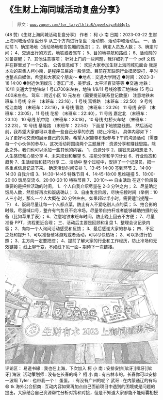 # 《生财上海同城活动复盘分享》

> 原文：[`www.yuque.com/for_lazy/thfiu8/cgwwlsiya6d44g1s`](https://www.yuque.com/for_lazy/thfiu8/cgwwlsiya6d44g1s)

<ne-h2 id="685d05ef" data-lake-id="685d05ef"><ne-heading-ext><ne-heading-anchor></ne-heading-anchor><ne-heading-fold></ne-heading-fold></ne-heading-ext><ne-heading-content><ne-text id="ub6ef8cae">(48 赞)《生财上海同城活动复盘分享》</ne-text></ne-heading-content></ne-h2> <ne-p id="u84f11ed9" data-lake-id="u84f11ed9"><ne-text id="u6584bd94">作者： 柯 小 南</ne-text></ne-p> <ne-p id="ubebeeb16" data-lake-id="ubebeeb16"><ne-text id="u17714f6d">日期：2023-03-22</ne-text></ne-p> <ne-p id="uc3b880fe" data-lake-id="uc3b880fe"><ne-text id="u2f745d90">生财上海同城活动复盘分享</ne-text></ne-p> <ne-p id="u7f486a01" data-lake-id="u7f486a01"><ne-text id="uac517827">从三个方向进行复盘：活动前、活动中和活动后。</ne-text></ne-p> <ne-p id="ufcec4de8" data-lake-id="ufcec4de8"><ne-text id="u2fb9bdb1">一、活动前</ne-text> <ne-text id="u57ab3eda">1、确定场地（活动场地和含包厢的饭店）；</ne-text> <ne-text id="ued868726">2、确定人员及人数；</ne-text> <ne-text id="u31a4b6f0">3、确定时间；</ne-text> <ne-text id="ucf6c7be5">4、交通出行的方式，地铁或者驾车；</ne-text> <ne-text id="u338a4125">5、目的地导航和路线；</ne-text> <ne-text id="u40a84d2d">6、活动前的准备提醒；</ne-text> <ne-text id="ufc7eb88b">7、其他注意事项；</ne-text></ne-p> <ne-p id="u44c6227e" data-lake-id="u44c6227e"><ne-text id="u4c6d3d1d">针对上门的一些问题，我详细列了一个 pdf 文档并在群里发了一个公告。</ne-text></ne-p> <ne-p id="u9315fb9d" data-lake-id="u9315fb9d"><ne-text id="u4983710c">公告信息如下：</ne-text></ne-p> <ne-p id="uccba1539" data-lake-id="uccba1539"><ne-text id="u73e748bb">欢迎⼤家参加⽣财上海同城⻅⾯会 我是本次的召集⼈柯⼩南，是程序员届的⼀股清流。⽬前在互联⽹⾏业摸爬滚打，平时也整点⾃媒体，希望和⼤家交个朋友～</ne-text></ne-p> <ne-uli><ne-uli-i>●</ne-uli-i><ne-uli-c class="ne-uli-content" id="u9f58d11d" data-lake-id="u9f58d11d"><ne-text id="uebfa91ff">地点：交通⼤学附近</ne-text></ne-uli-c></ne-uli> <ne-uli><ne-uli-i>●</ne-uli-i><ne-uli-c class="ne-uli-content" id="uaa6f118a" data-lake-id="uaa6f118a"><ne-text id="ud9e09eeb">时间：2023-3-18 14:00</ne-text></ne-uli-c></ne-uli> <ne-uli><ne-uli-i>●</ne-uli-i><ne-uli-c class="ne-uli-content" id="u4c9c8ba2" data-lake-id="u4c9c8ba2"><ne-text id="u29a67a0c">附近休闲娱乐：港汇⼴场、美罗城、太平洋百货等等</ne-text></ne-uli-c></ne-uli> <ne-uli><ne-uli-i>●</ne-uli-i><ne-uli-c class="ne-uli-content" id="u7c0a52ba" data-lake-id="u7c0a52ba"><ne-text id="u5d8c4ec6">交通</ne-text> <ne-text id="u31989485">地铁：10/11 交通⼤学地铁站 1 号⼝700⽶左右，地铁 1/9/11 号线徐家汇地铁站 15 号⼝400⽶左右。</ne-text> <ne-text id="uc03a17da">驾⻋：附近⼩区 10 元左右（需要提前联系登记数量）</ne-text></ne-uli-c></ne-uli> <ne-p id="uad0c40ec" data-lake-id="uad0c40ec"><ne-text id="u386db7ae">注意地铁末班⻋</ne-text> <ne-text id="u685089a1">1 号线 ⾟庄 （末班⻋：23:16），1 号线 富锦路 （末班⻋：22:50）</ne-text> <ne-text id="ua530b752">9 号线 松江南站 （末班⻋：23:19），9 号线 曹路 （末班⻋：23:26）</ne-text> <ne-text id="u59262f9c">11 号线 安亭 （末班⻋：23:05），11 号线 花桥 （末班⻋：22:40），11 号线 嘉定北 （末班⻋：23:10）</ne-text> <ne-text id="u6e4d8e7c">10 号线 航中路 （末班⻋：23:18），10 号线 虹桥⽕⻋站 （末班⻋：22:23），10 号线 基隆路 （末班⻋： 22:50）</ne-text> <ne-text id="u749b00a6">下面是下地铁路线图。</ne-text></ne-p> <ne-p id="u66ecfc7a" data-lake-id="u66ecfc7a"><ne-text id="u93f268f4">然后活动前，我希望大家都可以准备一些自己分享的东西（防止冷场）。</ne-text></ne-p> <ne-p id="u26efb7ce" data-lake-id="u26efb7ce"><ne-text id="ub73630c3">具体内容如下：</ne-text> <ne-text id="uc5281da2">为了更好地交流和展示自己的优势，希望大家能够积极参与下午的沟通活动（需要每一个小伙伴的参与）。这次活动将围绕两个主题展开：资源分享和赚钱思路。除此之外，我们也可以添加一些其他的内容。</ne-text> <ne-text id="ue8e92d7c">1、资源分享</ne-text> <ne-text id="u6f86f5a4">2、赚钱思路和想法</ne-text> <ne-text id="ua0251193">3、人生感悟和心情分享</ne-text> <ne-text id="u459ca842">4、未来规划和展望</ne-text> <ne-text id="uc6fd65e5">5、技能分享和学习计划</ne-text> <ne-text id="u2fe3623e">6、行业动态和趋势</ne-text> <ne-text id="u2b7eeb04">7、生活经验和技巧分享</ne-text></ne-p> <ne-p id="u59d563f4" data-lake-id="u59d563f4"><ne-text id="uceb03883">二、活动中</ne-text> <ne-text id="u12c1eac7">整个过程中，安排了一个记录员，把一些重点信息记录下来。</ne-text></ne-p> <ne-p id="udb3a595e" data-lake-id="udb3a595e"><ne-text id="ue1719b30">确定活动时间安排</ne-text> <ne-text id="udad55015">1、13:45-14:00 签到环节</ne-text> <ne-text id="u00f0a368">2、14:00-14:30 自我介绍</ne-text> <ne-text id="uc99f0873">3、14:30-14:45 特殊节目</ne-text> <ne-text id="u36130b40">4、14:45-18:00 思维碰撞</ne-text> <ne-text id="ub8d71014">5、18:00-20:00 饭局交流</ne-text> <ne-text id="ua57f1e6e">6、20:00-20:10 特殊节目</ne-text> <ne-text id="u2626e5e3">7、20:10～∞ 自由活动</ne-text></ne-p> <ne-p id="u7a1c47f7" data-lake-id="u7a1c47f7"><ne-text id="uc0f5ca9f">在这个阶段最重要的是把控活动的时间。</ne-text> <ne-text id="u8c8c2e92">1、个人自我介绍尽量在 2-3 分钟之内；</ne-text> <ne-text id="u366f703f">2、尽量确定饭局人数，然后好再次和饭店确认；</ne-text> <ne-text id="u6c4eba8a">3、自由发言阶段，尽快把控时间（举例：10 人三小时，那么一个人大概在 20 分钟左右，如果超过半小时，需要适当提醒一下）</ne-text> <ne-text id="u21139de6">4、饭局尽量让每一个人都点菜，防止有人不爱吃别人点的菜；</ne-text> <ne-text id="u39ef1397">5、拍合影的时候，尽量喊口号，整齐有气势且不会冷场，尽量带自拍杆或者能够辅助拍摄的设备（比如苹果手表）；</ne-text> <ne-text id="u7c8d5715">6、注意地铁末班车时间，防止晚上回去不方便；</ne-text> <ne-text id="u31a85a6e">7、尽量准备 PPT，流程更近合理；</ne-text></ne-p> <ne-p id="uc0a25d93" data-lake-id="uc0a25d93"><ne-text id="u1fa3a7d3">三、活动后主要是回顾和复盘</ne-text> <ne-text id="u8206d28b">1、整理会议记录内容；</ne-text> <ne-text id="u1905dbd9">2、向每一个人询问活动感受和反馈；</ne-text> <ne-text id="u3d858246">3、最后感谢大家的参与；</ne-text></ne-p> <ne-p id="u538c0506" data-lake-id="u538c0506"><ne-text id="u92852f87">四、不足之处和提升</ne-text> <ne-text id="ueca7c881">1、可以准备破冰游戏或者活动，可以尽快热场；</ne-text> <ne-text id="u339fe9e3">2、可以多进行拍照；</ne-text> <ne-text id="u29c3d317">3、主方向一定要把控；</ne-text> <ne-text id="uc6bd27ef">4、提前了解大家的行业和工作经历，防止冷场和无效链接；</ne-text></ne-p> <ne-p id="u7a051da7" data-lake-id="u7a051da7"><ne-text id="u35478dd5">线上聊千变，不如线下见一面~</ne-text> <ne-text id="u1987d8fd">期待下一次链接。</ne-text><ne-card data-card-name="image" data-card-type="inline" id="kozqd" data-event-boundary="card">![](img/350a1cb76e560b2c9c241d93b99b1e71.png)</ne-card></ne-p> <ne-hole id="uc0d58a54" data-lake-id="uc0d58a54"><ne-card data-card-name="hr" data-card-type="block" id="vOE8k" data-event-boundary="card"><ne-p id="ud6e2e5c5" data-lake-id="ud6e2e5c5"><ne-text id="u9c770514">评论区：</ne-text></ne-p> <ne-p id="u0ae0a379" data-lake-id="u0ae0a379"><ne-text id="ue54cca59">易道书緣 : 我也在上海，下次加入</ne-text> <ne-text id="ub755cb05">柯 小 南 : 安排安排[呲牙][呲牙][呲牙]</ne-text> <ne-text id="ubb128073">海波  活动策划师 : 没有在长春的吗？</ne-text> <ne-text id="u063e490b">柯 小 南 : 有吉林市的。长春你可以安排一波啊</ne-text> <ne-text id="u85e6685f">Tyler : 也带我一个！</ne-text> <ne-text id="u3abe1386">蛋蛋。 : 有没有广州的呢？</ne-text> <ne-text id="u4188677d">武哥 : 在内蒙通辽的有吗😄</ne-text> <ne-text id="uc078a7ab">tk 海外公会招商 : 互动内容如果再加点自己面前项目中遇到的困境或是问题的提出，大家结合自己资源帮忙分析对策和对接，但是不知道大家都能不能倾囊相授</ne-text></ne-p></ne-card></ne-hole>